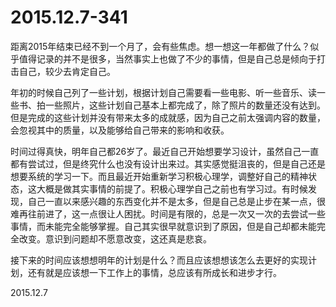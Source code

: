 2015.12.7-341
==============
距离2015年结束已经不到一个月了，会有些焦虑。想一想这一年都做了什么？似乎值得记录的并不是很多，当然事实上也做了不少的事情，但是自己总是倾向于打击自己，较少去肯定自己。

年初的时候自己列了一些计划，根据计划自己需要看一些电影、听一些音乐、读一些书、拍一些照片，这些计划自己基本上都完成了，除了照片的数量还没有达到。但是完成的这些计划并没有带来太多的成就感，因为自己之前太强调内容的数量，会忽视其中的质量，以及能够给自己带来的影响和收获。

时间过得真快，明年自己都26岁了。最近自己开始想要学习设计，虽然自己一直都有尝试过，但是终究什么也没有设计出来过。其实感觉挺沮丧的，但是自己还是想要系统的学习一下。而且最近开始重新学习积极心理学，调整好自己的精神状态，这大概是做其实事情的前提了。积极心理学自己之前也有学习过。有时候发现，自己一直以来感兴趣的东西变化并不是太多，但是自己总是止步在某一点，很难再往前进了，这一点很让人困扰。时间是有限的，总是一次又一次的去尝试一些事情，而未能完全能够掌握。自己其实很早就意识到了原因，但是自己却都未能完全改变。意识到问题却不愿意改变，这还真是悲哀。

接下来的时间应该想想明年的计划是什么？而且应该想想该怎么去更好的实现计划，还有就是应该想一下工作上的事情，总应该有所成长和进步才行。

2015.12.7